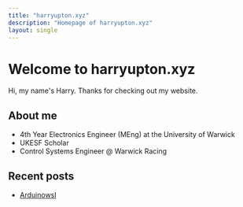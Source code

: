 ```yaml
---
title: "harryupton.xyz"
description: "Homepage of harryupton.xyz"
layout: single
---
```


# Welcome to harryupton.xyz

Hi, my name's Harry. Thanks for checking out my website.

## About me

- 4th Year Electronics Engineer (MEng) at the University of Warwick
- UKESF Scholar
- Control Systems Engineer @ Warwick Racing



## Recent posts

- [Arduinowsl](./posts/arduinowsl.md)
